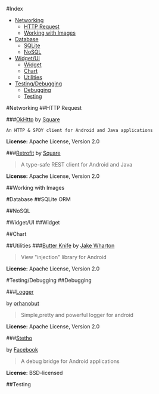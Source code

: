 #Index
- [Networking](#networking)
	- [HTTP Request](#http-request)
	- [Working with Images](#working-with-images)
- [Database](#database)
	- [SQLite](#sqlite)
	- [NoSQL](#nosql)
- [Widget/UI](#widgetui)
	- [Widget](#widget)
	- [Chart](#chart)
	- [Utilities](#utilities)
- [Testing/Debugging](#testingdebugging)
	- [Debugging](#debugging)
	- [Testing](#testing)



#Networking
##HTTP Request

###[OkHttp](http://square.github.io/okhttp/)
by [Square](http://square.github.io/)

	An HTTP & SPDY client for Android and Java applications

**License:** Apache License, Version 2.0

###[Retrofit](http://square.github.io/retrofit/)
by [Square](http://square.github.io/)

> A type-safe REST client for Android and Java

**License:** Apache License, Version 2.0

##Working with Images

#Database
##SQLite ORM


##NoSQL



#Widget/UI
##Widget

##Chart

##Utilities
###[Butter Knife](http://jakewharton.github.io/butterknife/)
by [Jake Wharton](http://jakewharton.com/)
> View "injection" library for Android

**License:**
Apache License, Version 2.0



#Testing/Debugging
##Debugging

###[Logger](https://github.com/orhanobut/logger)  

by [orhanobut](https://github.com/orhanobut)

> Simple,pretty and powerful logger for android 

**License:** Apache License, Version 2.0

###[Stetho](http://facebook.github.io/stetho/)

by [Facebook](https://code.facebook.com/)

> A debug bridge for Android applications

**License:**  BSD-licensed

##Testing